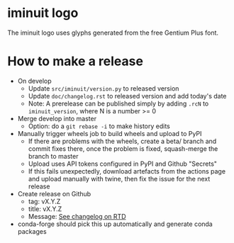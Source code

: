 iminuit logo
============

The iminuit logo uses glyphs generated from the free Gentium Plus font.

How to make a release
=====================

- On develop
  - Update `src/iminuit/version.py` to released version
  - Update `doc/changelog.rst` to released version and add today's date
  - Note: A prerelease can be published simply by adding `.rcN` to `iminuit_version`,
    where N is a number >= 0
- Merge develop into master
  - Option: do a `git rebase -i` to make history edits
- Manually trigger wheels job to build wheels and upload to PyPI
  - If there are problems with the wheels, create a beta/<release-version> branch and
    commit fixes there, once the problem is fixed, squash-merge the branch to master
  - Upload uses API tokens configured in PyPI and Github "Secrets"
  - If this fails unexpectedly, download artefacts from the actions page and upload
    manually with twine, then fix the issue for the next release
- Create release on Github
  - tag: vX.Y.Z
  - title: vX.Y.Z
  - Message: [See changelog on RTD](https://iminuit.readthedocs.io/en/stable/changelog.html)
- conda-forge should pick this up automatically and generate conda packages
